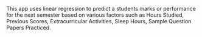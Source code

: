 This app uses linear regression to predict a students marks or performance for the next semester based on various factors such as
Hours Studied, Previous Scores, Extracurricular Activities, Sleep Hours, Sample Question Papers Practiced.
